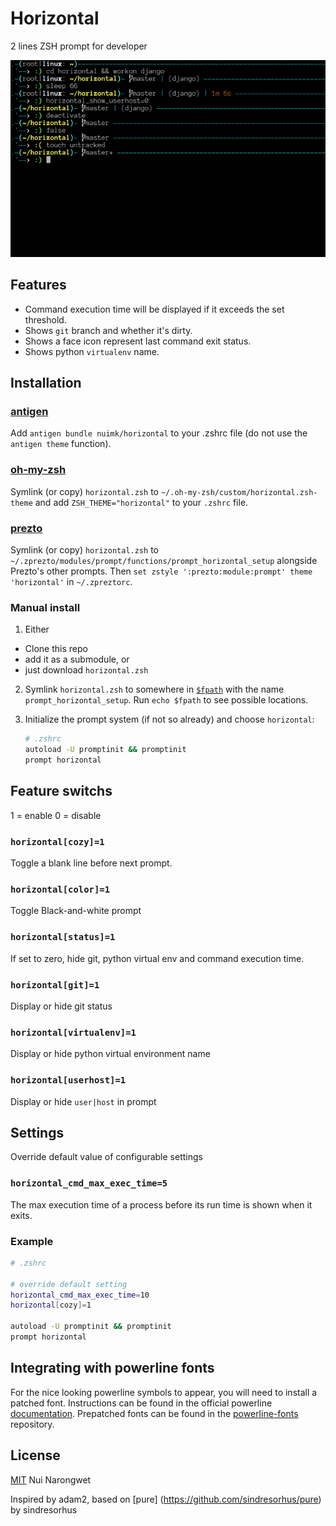 # Horizontal

2 lines ZSH prompt for developer

![horizontal with anonymous powerline font](screenshot.png)


## Features

- Command execution time will be displayed if it exceeds the set threshold.
- Shows `git` branch and whether it's dirty.
- Shows a face icon represent last command exit status.
- Shows python `virtualenv` name.


## Installation

### [antigen](https://github.com/zsh-users/antigen)

Add `antigen bundle nuimk/horizontal` to your .zshrc file (do not use the `antigen theme` function).

### [oh-my-zsh](https://github.com/robbyrussell/oh-my-zsh)

Symlink (or copy) `horizontal.zsh` to `~/.oh-my-zsh/custom/horizontal.zsh-theme` and add `ZSH_THEME="horizontal"` to your `.zshrc` file.

### [prezto](https://github.com/sorin-ionescu/prezto)

Symlink (or copy) `horizontal.zsh` to `~/.zprezto/modules/prompt/functions/prompt_horizontal_setup` alongside Prezto's other prompts. Then `set zstyle ':prezto:module:prompt' theme 'horizontal'` in `~/.zpreztorc`.

### Manual install

1. Either
  - Clone this repo
  - add it as a submodule, or
  - just download `horizontal.zsh`

2. Symlink `horizontal.zsh` to somewhere in [`$fpath`](http://www.refining-linux.org/archives/46/ZSH-Gem-12-Autoloading-functions/) with the name `prompt_horizontal_setup`. Run `echo $fpath` to see possible locations.

3. Initialize the prompt system (if not so already) and choose `horizontal`:

    ```sh
    # .zshrc
    autoload -U promptinit && promptinit
    prompt horizontal
    ```


## Feature switchs

1 = enable
0 = disable

### `horizontal[cozy]=1`
Toggle a blank line before next prompt.

###  `horizontal[color]=1`
Toggle Black-and-white prompt

###  `horizontal[status]=1`
If set to zero, hide git, python virtual env and command execution time.

###  `horizontal[git]=1`
Display or hide git status

###  `horizontal[virtualenv]=1`
Display or hide python virtual environment name

###  `horizontal[userhost]=1`
Display or hide `user|host` in prompt

## Settings

Override default value of configurable settings

### `horizontal_cmd_max_exec_time=5`
The max execution time of a process before its run time is shown when it exits.


### Example

```sh
# .zshrc

# override default setting
horizontal_cmd_max_exec_time=10
horizontal[cozy]=1

autoload -U promptinit && promptinit
prompt horizontal
```

## Integrating with powerline fonts
For the nice looking powerline symbols to appear,
you will need to install a patched font. Instructions can be found
in the official powerline [documentation](https://powerline.readthedocs.org/en/latest/installation/linux.html#font-installation).
Prepatched fonts can be found in the [powerline-fonts](https://github.com/Lokaltog/powerline-fonts) repository.


## License

[MIT](http://opensource.org/licenses/MIT) Nui Narongwet

Inspired by adam2, based on [pure] (https://github.com/sindresorhus/pure) by sindresorhus

